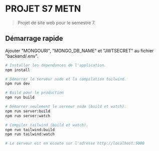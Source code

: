 # PROJET S7 METN

> Projet de site web pour le semestre 7.

## Démarrage rapide

Ajouter "MONGOURI", "MONGO_DB_NAME" et "JWTSECRET" au fichier "backend/.env".

```bash
# Installer les dépendances de l'application.
npm install

# Démarrer le serveur node et la compilation tailwind.
npm run dev

# Build pour le production
npm run build

# Démarrer seulement le serveur node (build et watch).
npm run server:build
npm run server:watch

# Compiler tailwind (build et watch).
npm run tailwind:build
npm run tailwind:watch

# Le serveur est en écoute sur l'adresse http://localhost:5000
```
